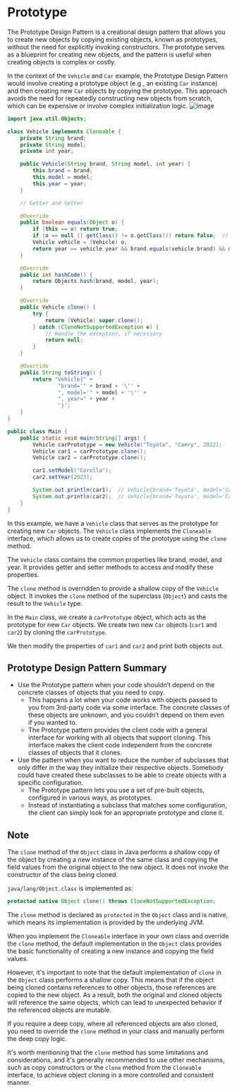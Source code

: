 # Prototype
The Prototype Design Pattern is a creational design pattern that allows you to create new objects by copying existing objects, known as prototypes, without the need for explicitly invoking constructors. The prototype serves as a blueprint for creating new objects, and the pattern is useful when creating objects is complex or costly.

In the context of the `Vehicle` and `Car` example, the Prototype Design Pattern would involve creating a prototype object (e.g., an existing `Car` instance) and then creating new `Car` objects by copying the prototype. This approach avoids the need for repeatedly constructing new objects from scratch, which can be expensive or involve complex initialization logic.
![image](https://github.com/boushphong/Design-Patterns/assets/59940078/8e0047e5-2eee-4b29-9f53-932e601953e6)

```java
import java.util.Objects;

class Vehicle implements Cloneable {
    private String brand;
    private String model;
    private int year;

    public Vehicle(String brand, String model, int year) {
        this.brand = brand;
        this.model = model;
        this.year = year;
    }

    // Getter and Setter

    @Override
    public boolean equals(Object o) {
        if (this == o) return true;
        if (o == null || getClass() != o.getClass()) return false;  // Same Class or o == null then continue
        Vehicle vehicle = (Vehicle) o;
        return year == vehicle.year && brand.equals(vehicle.brand) && model.equals(vehicle.model);
    }

    @Override
    public int hashCode() {
        return Objects.hash(brand, model, year);
    }

    @Override
    public Vehicle clone() {
        try {
            return (Vehicle) super.clone();
        } catch (CloneNotSupportedException e) {
            // Handle the exception, if necessary
            return null;
        }
    }

    @Override
    public String toString() {
        return "Vehicle{" +
                "brand='" + brand + '\'' +
                ", model='" + model + '\'' +
                ", year=" + year +
                '}';
    }
}

public class Main {
    public static void main(String[] args) {
        Vehicle carPrototype = new Vehicle("Toyota", "Camry", 2022);
        Vehicle car1 = carPrototype.clone();
        Vehicle car2 = carPrototype.clone();

        car1.setModel("Corolla");
        car2.setYear(2023);

        System.out.println(car1);  // Vehicle{brand='Toyota', model='Corolla', year=2022}
        System.out.println(car2);  // Vehicle{brand='Toyota', model='Camry', year=2023}
    }
}
```
In this example, we have a `Vehicle` class that serves as the prototype for creating new `Car` objects. The `Vehicle` class implements the `Cloneable` interface, which allows us to create copies of the prototype using the `clone` method.

The `Vehicle` class contains the common properties like brand, model, and year. It provides getter and setter methods to access and modify these properties.

The `clone` method is overridden to provide a shallow copy of the `Vehicle` object. It invokes the `clone` method of the superclass (`Object`) and casts the result to the `Vehicle` type.

In the `Main` class, we create a `carPrototype` object, which acts as the prototype for new `Car` objects. We create two new `Car` objects (`car1` and `car2`) by cloning the `carPrototype`.

We then modify the properties of `car1` and `car2` and print both objects out.


## Prototype Design Pattern Summary
- Use the Prototype pattern when your code shouldn’t depend on the concrete classes of objects that you need to copy.
    - This happens a lot when your code works with objects passed to you from 3rd-party code via some interface. The concrete classes of these objects are unknown, and you couldn’t depend on them even if you wanted to.
    - The Prototype pattern provides the client code with a general interface for working with all objects that support cloning. This interface makes the client code independent from the concrete classes of objects that it clones.
- Use the pattern when you want to reduce the number of subclasses that only differ in the way they initialize their respective objects. Somebody could have created these subclasses to be able to create objects with a specific configuration.
    - The Prototype pattern lets you use a set of pre-built objects, configured in various ways, as prototypes.
    - Instead of instantiating a subclass that matches some configuration, the client can simply look for an appropriate prototype and clone it.

## Note
The `clone` method of the `Object` class in Java performs a shallow copy of the object by creating a new instance of the same class and copying the field values from the original object to the new object. It does not invoke the constructor of the class being cloned.

`java/lang/Object.class` is implemented as:
```java
protected native Object clone() throws CloneNotSupportedException;
```

The `clone` method is declared as `protected` in the `Object` class and is native, which means its implementation is provided by the underlying JVM.

When you implement the `Cloneable` interface in your own class and override the `clone` method, the default implementation in the `Object` class provides the basic functionality of creating a new instance and copying the field values.

However, it's important to note that the default implementation of `clone` in the `Object` class performs a shallow copy. This means that if the object being cloned contains references to other objects, those references are copied to the new object. As a result, both the original and cloned objects will reference the same objects, which can lead to unexpected behavior if the referenced objects are mutable.

If you require a deep copy, where all referenced objects are also cloned, you need to override the `clone` method in your class and manually perform the deep copy logic.

It's worth mentioning that the `clone` method has some limitations and considerations, and it's generally recommended to use other mechanisms, such as copy constructors or the `clone` method from the `Cloneable` interface, to achieve object cloning in a more controlled and consistent manner.
